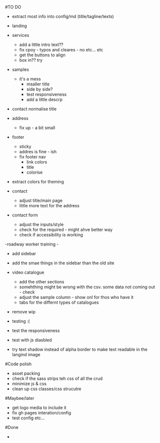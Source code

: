#TO DO

- extract most info into config/md (title/tagline/texts)
- landing
 - services
    - add a little intro text??
    - fix cpoy - typos and cleares - no etc... etc
    - get the buttons to align
    - box in?? try
  - samples
    - it's a mess
      - msaller title
      - side by side?
      - test responsiveness
      - add a little descrp
  - contact
    normalise title
  - address
    - fix up  - a bit small

  - footer
    - sticky
    - addres is fine - ish
    - fix footer nav
      - link colors
      - title
      - colorise

- extract colors for theming
- contact
  - adjust title/main page
  - little more text for the address

- contact form
  - adjust the inputs/style
  - check for the required - might ahve better way
  - check if accessibility is working

-roadway worker training -
  - add sidebar
  - add the smae things in the sidebar than the old site

- video catalogue
  - add the other sections
  - somehthing might be wrong with the csv. some data not coming out - check
  - adjust the sample column - show onl for thos who have it
  - tabs for the differnt types of catalogues

- remove wip

- testing :(
 - test the responsiveness
 - test with js diasbled

- try text shadow instead of alpha border to make text readable in the langind image

#Code polish

- asset packing
- check if the  sass strips teh css of all the crud
- minimize js & css
- clean up css classes/css strucutre


#Maybee/later

- get logo media to include it
- fix gh pages interation/config
- test config etc...

#Done

-

